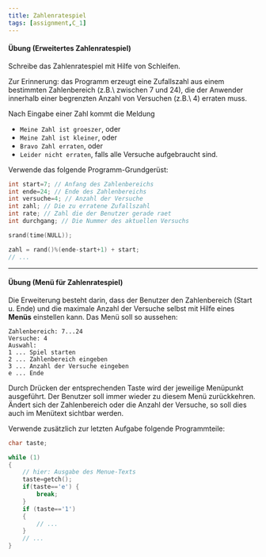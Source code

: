 ```yaml
---
title: Zahlenratespiel
tags: [assignment,C_1]
---
```




#### Übung (Erweitertes Zahlenratespiel)

Schreibe das Zahlenratespiel mit Hilfe von Schleifen.

Zur Erinnerung: das Programm erzeugt eine Zufallszahl aus einem bestimmten Zahlenbereich (z.B.\ zwischen 7 und 24), die der Anwender innerhalb einer begrenzten Anzahl von Versuchen (z.B.\ 4) erraten muss. 

Nach Eingabe einer Zahl kommt die Meldung

- `Meine Zahl ist groeszer`, oder 
- `Meine Zahl ist kleiner`, oder 
- `Bravo Zahl erraten`, oder
- `Leider nicht erraten`, falls alle Versuche aufgebraucht sind.


Verwende das folgende Programm-Grundgerüst:
```c
int start=7; // Anfang des Zahlenbereichs
int ende=24; // Ende des Zahlenbereichs
int versuche=4; // Anzahl der Versuche
int zahl; // Die zu erratene Zufallszahl
int rate; // Zahl die der Benutzer gerade raet
int durchgang; // Die Nummer des aktuellen Versuchs

srand(time(NULL));

zahl = rand()%(ende-start+1) + start;
// ...
```




---

#### Übung (Menü für Zahlenratespiel)

Die Erweiterung besteht darin, dass der Benutzer den Zahlenbereich (Start u. Ende) und die maximale Anzahl der Versuche selbst mit Hilfe eines **Menüs** einstellen kann. 
Das Menü soll so aussehen:

```
Zahlenbereich: 7...24
Versuche: 4 
Auswahl:
1 ... Spiel starten 
2 ... Zahlenbereich eingeben 
3 ... Anzahl der Versuche eingeben
e ... Ende
```


Durch Drücken der entsprechenden Taste wird der jeweilige Menüpunkt ausgeführt. Der Benutzer soll immer wieder zu diesem Menü zurückkehren.  Ändert sich der Zahlenbereich oder die Anzahl der Versuche, so soll dies auch im Menütext sichtbar werden.


Verwende zusätzlich zur letzten Aufgabe folgende Programmteile:
```c
char taste;

while (1) 
{
	// hier: Ausgabe des Menue-Texts
	taste=getch();
	if(taste=='e') {
		break;
	}
	if (taste=='1')
	{
		// ...
	}
	// ...
}
```
